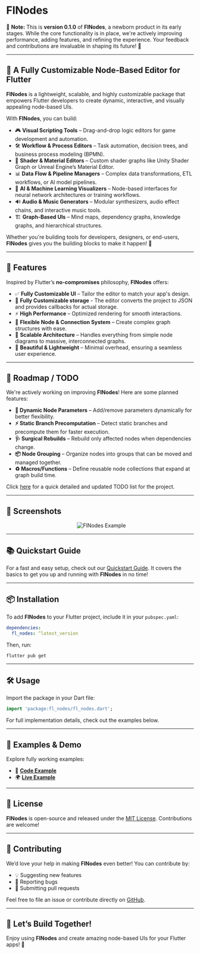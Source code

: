 # **FlNodes**

🚧 **Note:** This is **version 0.1.0** of **FlNodes**, a newborn product in its early stages. While the core functionality is in place, we're actively improving performance, adding features, and refining the experience. Your feedback and contributions are invaluable in shaping its future! 🚀

---

## 🚀 **A Fully Customizable Node-Based Editor for Flutter**

**FlNodes** is a lightweight, scalable, and highly customizable package that empowers Flutter developers to create dynamic, interactive, and visually appealing node-based UIs.

With **FlNodes**, you can build:

- 🎮 **Visual Scripting Tools** – Drag-and-drop logic editors for game development and automation.
- 🛠 **Workflow & Process Editors** – Task automation, decision trees, and business process modeling (BPMN).
- 🎨 **Shader & Material Editors** – Custom shader graphs like Unity Shader Graph or Unreal Engine’s Material Editor.
- 📊 **Data Flow & Pipeline Managers** – Complex data transformations, ETL workflows, or AI model pipelines.
- 🤖 **AI & Machine Learning Visualizers** – Node-based interfaces for neural network architectures or training workflows.
- 🔊 **Audio & Music Generators** – Modular synthesizers, audio effect chains, and interactive music tools.
- 🏗 **Graph-Based UIs** – Mind maps, dependency graphs, knowledge graphs, and hierarchical structures.

Whether you're building tools for developers, designers, or end-users, **FlNodes** gives you the building blocks to make it happen! 🚀

---

## 🌟 **Features**

Inspired by Flutter’s **no-compromises** philosophy, **FlNodes** offers:

- ✅ **Fully Customizable UI** – Tailor the editor to match your app's design.
- 💾 **Fully Customizable storage** - The editor converts the project to JSON and provides callbacks for actual storage.
- ⚡ **High Performance** – Optimized rendering for smooth interactions.
- 🔗 **Flexible Node & Connection System** – Create complex graph structures with ease.
- 📏 **Scalable Architecture** – Handles everything from simple node diagrams to massive, interconnected graphs.
- 🎨 **Beautiful & Lightweight** – Minimal overhead, ensuring a seamless user experience.

---

## 🔧 **Roadmap / TODO**

We're actively working on improving **FlNodes**! Here are some planned features:

- **🔄 Dynamic Node Parameters** – Add/remove parameters dynamically for better flexibility.
- **⚡ Static Branch Precomputation** – Detect static branches and precompute them for faster execution.
- **🩺 Surgical Rebuilds** – Rebuild only affected nodes when dependencies change.
- **📦 Node Grouping** – Organize nodes into groups that can be moved and managed together.
- **♻️ Macros/Functions** – Define reusable node collections that expand at graph build time.

Click [here](https://hackmd.io/@l7G0TmToRX-GFgwRUOHloA/Byi53IwFyx) for a quick detailed and updated TODO list for the project.

---

## 📸 **Screenshots**

<p align="center">
  <img src="https://github.com/WilliamKarolDiCioccio/fl_nodes/blob/main/.github/images/node_editor_example.png" alt="FlNodes Example" />
</p>

---

## 📚 **Quickstart Guide**

For a fast and easy setup, check out our [Quickstart Guide](https://github.com/WilliamKarolDiCioccio/fl_nodes/blob/main/QUICKSTART.md). It covers the basics to get you up and running with **FlNodes** in no time!

---

## 📦 **Installation**

To add **FlNodes** to your Flutter project, include it in your `pubspec.yaml`:

```yaml
dependencies:
  fl_nodes: ^latest_version
```

Then, run:

```bash
flutter pub get
```

---

## 🛠️ **Usage**

Import the package in your Dart file:

```dart
import 'package:fl_nodes/fl_nodes.dart';
```

For full implementation details, check out the examples below.

---

## 🧩 **Examples & Demo**

Explore fully working examples:

- 📄 **[Code Example](https://github.com/WilliamKarolDiCioccio/fl_nodes/blob/main/example/lib/main.dart)**
- 🌍 **[Live Example](https://williamkaroldicioccio.github.io/fl_nodes/)**

---

## 📜 **License**

**FlNodes** is open-source and released under the [MIT License](LICENSE.md). Contributions are welcome!

---

## 🙌 **Contributing**

We’d love your help in making **FlNodes** even better! You can contribute by:

- 💡 Suggesting new features
- 🐛 Reporting bugs
- 🔧 Submitting pull requests

Feel free to file an issue or contribute directly on [GitHub](https://github.com/WilliamKarolDiCioccio/fl_nodes).

---

## 🚀 **Let’s Build Together!**

Enjoy using **FlNodes** and create amazing node-based UIs for your Flutter apps! 🌟
